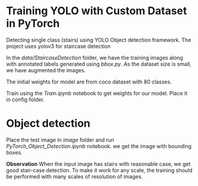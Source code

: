 # Training YOLO with Custom Dataset in PyTorch

Detecting single class (stairs) using YOLO Object detection framework. The project uses yolov3 for staircase detection

In the *data/StaircaseDetection* folder, we have the training images along with annotated labels generated using *bbox.py*. As the dataset size is small, we have augmented the images.

The initial weights for model are from coco dataset with 80 classes.

Train using the *Train.ipynb* notebook to get weights for our model. Place it in config folder.

# Object detection

Place the test image in *image* folder and run *PyTorch_Object_Detection.ipynb* notebook. we get the image with bounding boxes.

**Observation**
When the input image has stairs with reasonable case, we get good stair-case detection.
To make it work for any scale, the training should be performed with many scales of resolution of images.
